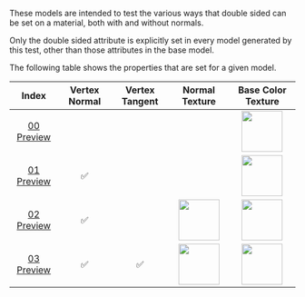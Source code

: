 These models are intended to test the various ways that double sided can be set on a material, both with and without normals.

Only the double sided attribute is explicitly set in every model generated by this test, other than those attributes in the base model.  
 
The following table shows the properties that are set for a given model.  


Index | Vertex Normal | Vertex Tangent | Normal Texture | Base Color Texture
:---: | :---: | :---: | :---: | :---:
[00](./Material_Doublesided_00.gltf) [Preview](https://bghgary.github.io/glTF-Asset-Generator/Preview/BabylonJS/?fileName=Material_Doublesided_00.gltf) |   |   |   | <img src="./Texture_baseColor.png" height="72" width="72" align="middle">
[01](./Material_Doublesided_01.gltf) [Preview](https://bghgary.github.io/glTF-Asset-Generator/Preview/BabylonJS/?fileName=Material_Doublesided_01.gltf) | :white_check_mark: |   |   | <img src="./Texture_baseColor.png" height="72" width="72" align="middle">
[02](./Material_Doublesided_02.gltf) [Preview](https://bghgary.github.io/glTF-Asset-Generator/Preview/BabylonJS/?fileName=Material_Doublesided_02.gltf) | :white_check_mark: |   | <img src="./Texture_normal.png" height="72" width="72" align="middle"> | <img src="./Texture_baseColor.png" height="72" width="72" align="middle">
[03](./Material_Doublesided_03.gltf) [Preview](https://bghgary.github.io/glTF-Asset-Generator/Preview/BabylonJS/?fileName=Material_Doublesided_03.gltf) | :white_check_mark: | :white_check_mark: | <img src="./Texture_normal.png" height="72" width="72" align="middle"> | <img src="./Texture_baseColor.png" height="72" width="72" align="middle">
 
